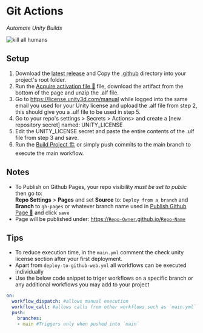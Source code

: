 # Git Actions
*Automate Unity Builds*

![kill all humans](Promo/bender.png)

## Setup
1. Download the [latest release](/releases) and Copy the [.github](/.github) directory into your project's root folder.
2. Run the [Acquire activation file 🔑](/.github/workflows/acuire-unity-activation-file.yml) file, download the artifact from the bottom of the page and unzip the .alf file.
3. Go to https://license.unity3d.com/manual while logged into the same email you used for your Unity license and upload the .alf file from step 2, this should give you a .ulf file to be used in step 5.
4. Go to your repo's settings > Secrets > Actions> and create a [new repository secret] named: UNITY_LICENSE
5. Edit the UNITY_LICENSE secret and paste the entire contents of the .ulf file from step 3 and save.
6. Run the [Build Project 🏗️](/.github/workflows/main.yml) or simply push commits to the main branch to execute the main workflow. 

## Notes
- To Publish on Github Pages, your repo visibility *must be set to public* then go to:<br>
**Repo Settings** > **Pages** and set **Source** to: `Deploy from a branch` and **Branch** to `gh-pages` or whatever branch name used in [Publish Github Page 🚀](/.github/workflows/deploy-to-github-web.yml) and click `save` <BR>
- Page will be published under: [https://`Repo-Owner`.github.io/`Repo-Name`](https://muammar-yacoob.github.io/Unity-GitActions)


## Tips
- To reduce execution time, in the `main.yml` comment the check unity license section after your first deployment.
- Apart from `deploy-to-github-web.yml` all workflows can be executed individually
- Use the below code snippet to triger workflows on a specific branch or any additional workflows you may add to your project

```yml
on:
  workflow_dispatch: #allows manual execution
  workflow_call: #allows calls from other workflows such as `main.yml`
  push:
    branches:
    - main #Triggers only when pushed into `main`
```

